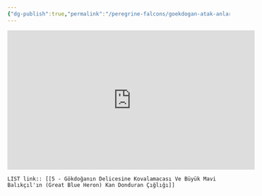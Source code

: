 ```yaml
---
{"dg-publish":true,"permalink":"/peregrine-falcons/goekdogan-atak-anlari-0/5-goekdoganin-delicesine-kovalamacasi-ve-bueyuek-mavi-balikcil-in-great-blue-heron-kan-donduran-cigligi/","updated":"2024-09-21T16:43:20.677+03:00"}
---
```


<iframe width="560" height="315" src="https://www.youtube.com/embed/XITEuZh1A2g?si=zp7CZLc5_HRanw0r" title="YouTube video player" frameborder="0" allow="accelerometer; autoplay; clipboard-write; encrypted-media; gyroscope; picture-in-picture; web-share" referrerpolicy="strict-origin-when-cross-origin" allowfullscreen></iframe>

`LIST link:: [[5 - Gökdoğanın Delicesine Kovalamacası Ve Büyük Mavi Balıkçıl'ın (Great Blue Heron) Kan Donduran Çığlığı]] `

